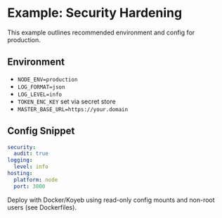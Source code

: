 # Example: Security Hardening

This example outlines recommended environment and config for production.

## Environment

- `NODE_ENV=production`
- `LOG_FORMAT=json`
- `LOG_LEVEL=info`
- `TOKEN_ENC_KEY` set via secret store
- `MASTER_BASE_URL=https://your.domain`

## Config Snippet

```yaml
security:
  audit: true
logging:
  level: info
hosting:
  platform: node
  port: 3000
```

Deploy with Docker/Koyeb using read-only config mounts and non-root users (see Dockerfiles).

